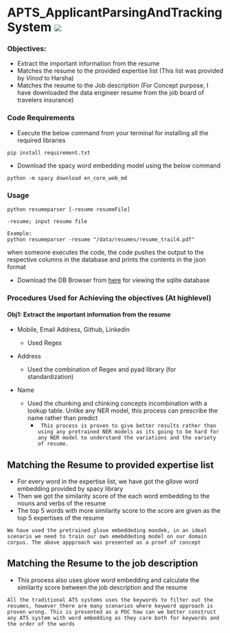 # APTS_ApplicantParsingAndTrackingSystem ![](https://img.shields.io/badge/Harsha-Karpurapu-brightgreen.svg?colorB=ff0000)

### Objectives: 
- Extract the important information from the resume
- Matches the resume to the provided expertise list (This list was provided by *Vinod* to Harsha)
- Matches the resume to the Job description (For Concept purpose, I have downloaded the data engineer resume from the job board of travelers insurance)

### Code Requirements
- Execute the below command from your terminal for installing all the required libraries

```
pip install requirement.txt
```
- Download the spacy word embedding model using the below command

```
python -m spacy download en_core_web_md
```
### Usage

```
python resumeparser [-resume resumeFile]

-resume; input resume file

Example: 
python resumeparser -resume "/data/resumes/resume_trail4.pdf"
```

when someone executes the code, the code pushes the output to the respective columns in the database and prints the contents in the json format

- Download the DB Browser from [here](https://sqlitebrowser.org/dl/) for viewing the sqlite database

### Procedures Used for Achieving the objectives (At highlevel)

#### Obj1: Extract the important information from the resume
- Mobile, Email Address, Github, Linkedin
  - Used Regex

- Address
  - Used the combination of Regex and pyad library (for standardization)

- Name
  - Used the chunking and chinking concepts incombination with a lookup table. Unlike any NER model, this process can prescribe the name rather than predict
    - ``` This process is proven to give better results rather than using any pretrained NER models as its going to be hard for any NER model to understand the variations and the variety of resume.``` 

## Matching the Resume to provided expertise list

- For every word in the expertise list, we have got the gllove word embedding provided by spacy library
- Then we got the similarity score of the each word embedding to the nouns and verbs of the resume
- The top 5 words with more similarity score to the score are given as the top 5 expertises of the resume 

```We have used the pretrained glove embeddeding moodek, in an ideal scenario we need to train our own emebddeding model on our domain corpus. The above appproach was presented as a proof of concept```

## Matching the Resume to the job description

- This process also uses glove word embedding and calculate the similarity score between the job description and the resume

```All the traditional ATS systems uses the keywords to filter out the resumes, however there are many scenarios where keyword approach is proven wrong. This is presented as a POC how can we better construct any ATS system with word embedding as they care both for keywords and the order of the words```


